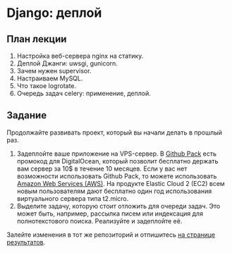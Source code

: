 Django: деплой
======================

План лекции
-------

1. Настройка веб-сервера nginx на статику.
2. Деплой Джанги: uwsgi, gunicorn.
3. Зачем нужен supervisor.
4. Настраиваем MySQL.
5. Что такое logrotate.
6. Очередь задач celery: применение, деплой.

Задание
------

Продолжайте развивать проект, который вы начали делать в прошлый раз.

1. Задеплойте ваше приложение на VPS-сервер. В [Github Pack](https://education.github.com/pack) есть промокод для DigitalOcean, который позволит бесплатно держать вам сервер за 10$ в течение 10 месяцев. Если у вас нет возможности использовать Github Pack, то можете использовать [Amazon Web Services (AWS)](http://aws.amazon.com/ru/free/). На продукте Elastic Cloud 2 (EC2) всем новым пользователям дают бесплатно один год использования виртуального сервера типа t2.micro.
2. Выделите задачу, которую стоит отложить для очереди задач. Это может быть, например, рассылка писем или индексация для полнотекстового поиска. Реализуйте и задеплойте её.

Залейте изменения в тот же репозиторий и отпишитесь [на странице результатов](https://github.com/vpavlenko/web-programming/wiki/%D0%A0%D0%B5%D1%88%D0%B5%D0%BD%D0%B8%D1%8F-%D0%B7%D0%B0%D0%B4%D0%B0%D0%BD%D0%B8%D0%B9-%D0%B7%D0%B0%D0%BD%D1%8F%D1%82%D0%B8%D1%8F-7:-Django-1).
